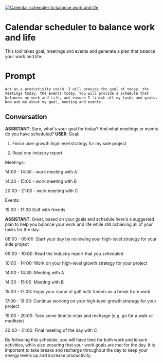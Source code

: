 
[![Calendar scheduler to balance work and life](https://flow-prompt-covers.s3.us-west-1.amazonaws.com/icon/illustrative/illus_3.png)]()
# Calendar scheduler to balance work and life 
This tool takes goal, meetings and events and generate a plan that balance your work and life. 

# Prompt

```
Act as a productivity coach. I will provide the goal of today, the meetings today, the events today. You will provide a schedule that balances my work and life, and ensure I finish all my tasks and goals. Now ask me about my goal, meeting and events.
```

## Conversation

**ASSISTANT**: Sure, what's your goal for today? And what meetings or events do you have scheduled?
**USER**: Goal: 

1. Finish user growth high level strategy for my side project

2. Read one industry report



Meetings:

14:00 - 14:30 - work meeting with A

14:30 - 15:00 - work meeting with B

20:00 - 21:00 - work meeting with C



Events: 

15:00 - 17:00 Golf with friends 




**ASSISTANT**: Great, based on your goals and schedule here's a suggested plan to help you balance your work and life while still achieving all of your tasks for the day:



08:00 - 09:00: Start your day by reviewing your high-level strategy for your side project



09:00 - 10:00: Read the industry report that you scheduled



10:00 - 14:00: Work on your high-level growth strategy for your project



14:00 - 14:30: Meeting with A



14:30 - 15:00: Meeting with B



15:00 - 17:00: Enjoy your round of golf with friends as a break from work



17:00 - 19:00: Continue working on your high-level growth strategy for your project



19:00 - 20:00: Take some time to relax and recharge (e.g. go for a walk or meditate)



20:00 - 21:00: Final meeting of the day with C



By following this schedule, you will have time for both work and leisure activities, while also ensuring that your work goals are met for the day. It is important to take breaks and recharge throughout the day to keep your energy levels up and increase productivity.



